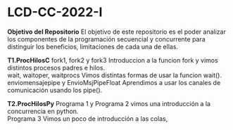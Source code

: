 # LCD-CC-2022-I

**Objetivo del Repositorio**
El objetivo de este repositorio es el poder analizar los componentes de la programación secuencial y concurrente para distinguir los beneficios, limitaciones de cada una de ellas.

**T1.ProcHilosC**
fork1, fork2 y fork3 Introduccion a la funcion fork y vimos distintos procesos padres e hilos. \
wait, waitoper, waitprocs Vimos distintas formas de usar la funcion wait(). \
enviomensajepipe y EnvioMsjPipeFloat Aprendimos a usar los canales de comunicación usando los pipe().

**T2.ProcHilosPy**
Programa 1 y Programa 2 vimos una introducción a la concurrencia en python. \
Programa 3 Vimos un poco de introducción a las colas, 

